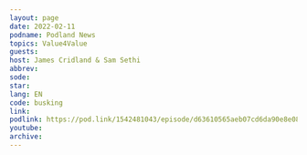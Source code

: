 ```yaml
---
layout: page
date: 2022-02-11
podname: Podland News
topics: Value4Value
guests: 
host: James Cridland & Sam Sethi
abbrev: 
sode: 
star: 
lang: EN
code: busking
link: 
podlink: https://pod.link/1542481043/episode/d63610565aeb07cd6da90e8e08153ffe
youtube: 
archive: 
---
```

